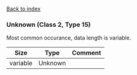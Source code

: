 [Back to index](index.md)

### Unknown (Class 2, Type 15)

Most common occurance, data length is variable.

Size|Type|Comment
-|-|-
variable|Unknown|

